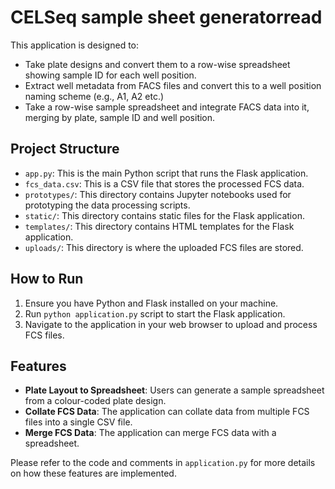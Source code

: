 # CELSeq sample sheet generatorread

This application is designed to:

- Take plate designs and convert them to a row-wise spreadsheet showing sample ID for each well position.
- Extract well metadata from FACS files and convert this to a well position naming scheme (e.g., A1, A2 etc.)
- Take a row-wise sample spreadsheet and integrate FACS data into it, merging by plate, sample ID and well position.

## Project Structure

- `app.py`: This is the main Python script that runs the Flask application.
- `fcs_data.csv`: This is a CSV file that stores the processed FCS data.
- `prototypes/`: This directory contains Jupyter notebooks used for prototyping the data processing scripts.
- `static/`: This directory contains static files for the Flask application.
- `templates/`: This directory contains HTML templates for the Flask application.
- `uploads/`: This directory is where the uploaded FCS files are stored.

## How to Run

1. Ensure you have Python and Flask installed on your machine.
2. Run `python application.py` script to start the Flask application.
3. Navigate to the application in your web browser to upload and process FCS files.

## Features

- **Plate Layout to Spreadsheet**: Users can generate a sample spreadsheet from a colour-coded plate design.
- **Collate FCS Data**: The application can collate data from multiple FCS files into a single CSV file.
- **Merge FCS Data**: The application can merge FCS data with a spreadsheet.

Please refer to the code and comments in `application.py` for more details on how these features are implemented.
